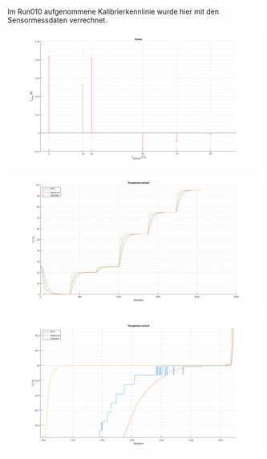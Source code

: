 Im Run010 aufgenommene Kalibrierkennlinie wurde hier mit den Sensormessdaten verrechnet.


![Fehler](errors.png)

![Temperaturverlauf](temperature_diagram.png)

![Temperaturverlauf 55 °C Punkt](temperature_diagram_detail55.png)
